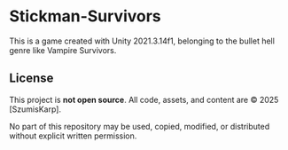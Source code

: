 # Stickman-Survivors
This is a game created with Unity 2021.3.14f1, belonging to the bullet hell genre like Vampire Survivors.
## License

This project is **not open source**. All code, assets, and content are © 2025 [SzumisKarp].

No part of this repository may be used, copied, modified, or distributed without explicit written permission.
